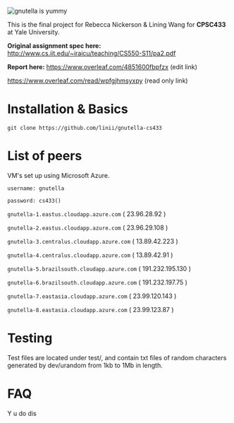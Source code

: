 ![gnutella is yummy](https://3dprint.com/wp-content/uploads/2015/09/3dp_nutellalock_nutella_jar.jpg)

This is the final project for Rebecca Nickerson & Lining Wang for **CPSC433** at Yale University.

**Original assignment spec here:** http://www.cs.iit.edu/~iraicu/teaching/CS550-S11/pa2.pdf

**Report here:** https://www.overleaf.com/4851600fbpfzx (edit link) 

https://www.overleaf.com/read/wpfgjhmsyxpy (read only link) 

# Installation & Basics

`git clone https://github.com/linii/gnutella-cs433`

# List of peers

VM's set up using Microsoft Azure.

`username: gnutella`

`password: cs433()`

`gnutella-1.eastus.cloudapp.azure.com` ( 23.96.28.92 )

`gnutella-2.eastus.cloudapp.azure.com` ( 23.96.29.108 ) 

`gnutella-3.centralus.cloudapp.azure.com` ( 13.89.42.223 ) 

`gnutella-4.centralus.cloudapp.azure.com` ( 13.89.42.91 ) 

`gnutella-5.brazilsouth.cloudapp.azure.com` ( 191.232.195.130 )

`gnutella-6.brazilsouth.cloudapp.azure.com` ( 191.232.197.75 )

`gnutella-7.eastasia.cloudapp.azure.com` ( 23.99.120.143 ) 

`gnutella-8.eastasia.cloudapp.azure.com` ( 23.99.123.87 ) 


# Testing 

Test files are located under test/, and contain txt files of random characters generated by dev/urandom from 1kb to 1Mb in length.  

# FAQ

Y u do dis